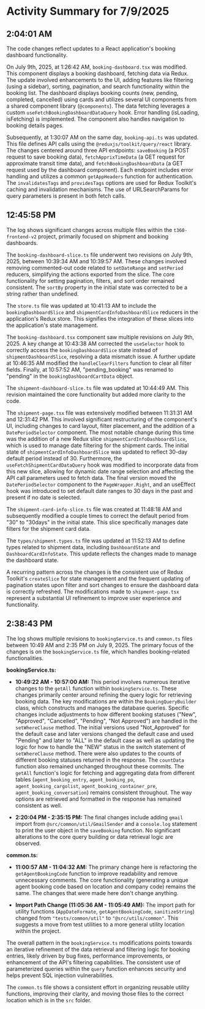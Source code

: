# Activity Summary for 7/9/2025

## 2:04:01 AM
The code changes reflect updates to a React application's booking dashboard functionality.

On July 9th, 2025, at 1:26:42 AM, `booking-dashboard.tsx` was modified. This component displays a booking dashboard, fetching data via Redux.  The update involved enhancements to the UI, adding features like filtering (using a sidebar), sorting, pagination, and search functionality within the booking list.  The dashboard displays booking counts (new, pending, completed, cancelled) using cards and utilizes several UI components from a shared component library (`@components`).  The data fetching leverages a custom `useFetchBookingDashboardDataQuery` hook.  Error handling (isLoading, isFetching) is implemented.  The component also handles navigation to booking details pages.

Subsequently, at 1:30:07 AM on the same day, `booking-api.ts` was updated. This file defines API calls using the `@reduxjs/toolkit/query/react` library.  The changes centered around three API endpoints: `saveBooking` (a POST request to save booking data), `fetchApprixTimeData` (a GET request for approximate transit time data), and `fetchBookingDashboardData` (a GET request used by the dashboard component).  Each endpoint includes error handling and utilizes a common `getAppHeaders` function for authentication.  The `invalidatesTags` and `providesTags` options are used for Redux Toolkit's caching and invalidation mechanisms.  The use of URLSearchParams for query parameters is present in both fetch calls.


## 12:45:58 PM
The log shows significant changes across multiple files within the `t360-frontend-v2` project, primarily focused on shipment and booking dashboards.

The `booking-dashboard-slice.ts` file underwent two revisions on July 9th, 2025, between 10:39:34 AM and 10:39:57 AM.  These changes involved removing commented-out code related to `setDateRange` and `setPeriod` reducers, simplifying the actions exported from the slice.  The core functionality for setting pagination, filters, and sort order remained consistent.  The `sortBy` property in the initial state was corrected to be a string rather than undefined.

The `store.ts` file was updated at 10:41:13 AM to include the `bookingDashboardSlice` and `shipmentCardInfoDashboardSlice` reducers in the application's Redux store.  This signifies the integration of these slices into the application's state management.

The `booking-dashboard.tsx` component saw multiple revisions on July 9th, 2025.  A key change at 10:43:38 AM corrected the `useSelector` hook to correctly access the `bookingDashboardSlice` state instead of `shipmentDashboardSlice`, resolving a data mismatch issue. A further update at 10:46:35 AM modified the `handleClearFilters` function to clear all filter fields. Finally, at 10:57:52 AM, "pending_booking" was renamed to "pending" in the `bookingDashboardCartData` object.

The `shipment-dashboard-slice.ts` file was updated at 10:44:49 AM. This revision maintained the core functionality but added more clarity to the code.

The `shipment-page.tsx` file was extensively modified between 11:31:31 AM and 12:31:42 PM. This involved significant restructuring of the component's UI, including changes to card layout, filter placement, and the addition of a `DatePeriodSelector` component. The most notable change during this time was the addition of a new Redux slice `shipmentCardInfoDashboardSlice`, which is used to manage date filtering for the shipment cards.  The initial state of `shipmentCardInfoDashboardSlice` was updated to reflect 30-day default period instead of 30.  Furthermore, the `useFetchShipmentCardDataQuery` hook was modified to incorporate data from this new slice, allowing for dynamic date range selection and affecting the API call parameters used to fetch data.  The final version moved the `DatePeriodSelector` component to the `PageWrapper.Right`, and an useEffect hook was introduced to set default date ranges to 30 days in the past and present if no date is selected.

The `shipment-card-info-slice.ts` file was created at 11:48:18 AM and subsequently modified a couple times to correct the default period from "30" to "30days" in the initial state.  This slice specifically manages date filters for the shipment card data.

The `types/shipment.types.ts` file was updated at 11:52:13 AM to define types related to shipment data, including `DashboardState` and `DashboardCardInfoState`.  This update reflects the changes made to manage the dashboard state.

A recurring pattern across the changes is the consistent use of Redux Toolkit's `createSlice` for state management and the frequent updating of pagination states upon filter and sort changes to ensure the dashboard data is correctly refreshed.  The modifications made to `shipment-page.tsx` represent a substantial UI refinement to improve user experience and functionality.


## 2:38:43 PM
The log shows multiple revisions to `bookingService.ts` and `common.ts` files between 10:49 AM and 2:35 PM on July 9, 2025.  The primary focus of the changes is on the `bookingService.ts` file, which handles booking-related functionalities.

**bookingService.ts:**

* **10:49:22 AM - 10:57:00 AM:** This period involves numerous iterative changes to the `getAll` function within `bookingService.ts`. These changes primarily center around refining the query logic for retrieving booking data. The key modifications are within the `BookingQueryBuilder` class, which constructs and manages the database queries.  Specific changes include adjustments to how different booking statuses ("New", "Approved", "Cancelled", "Pending", "Not Approved") are handled in the `setWhereClause` method.  The initial versions used "Not_Approved" for the default case and later versions changed the default case and used  "Pending" and later to "ALL" in the default case as well as updating the logic for how to handle the "NEW" status in the switch statement of `setWhereClause` method. There were also updates to the counts of different booking statuses returned in the response.  The `countData` function also remained unchanged throughout these commits. The `getAll` function's logic for fetching and aggregating data from different tables (`agent_booking_entry`, `agent_booking_po`, `agent_booking_cargolist`, `agent_booking_container_pre`, `agent_booking_conversation`) remains consistent throughout. The way options are retrieved and formatted in the response has remained consistent as well.

* **2:20:04 PM - 2:35:15 PM:**  The final changes include adding `gmail` import from `@src/common/util/GmailSender` and a `console.log` statement to print the user object in the `saveBooking` function. No significant alterations to the core query building or data retrieval logic are observed.

**common.ts:**

* **11:00:57 AM - 11:04:32 AM:** The primary change here is refactoring the `getAgentBookingCode` function to improve readability and remove unnecessary comments. The core functionality (generating a unique agent booking code based on location and company code) remains the same.  The changes that were made here don't change anything.

* **Import Path Change (11:05:36 AM - 11:05:49 AM):** The import path for utility functions (`AppDateFormate`, `getAgentBookingCode`, `sanitizeString`) changed from `"tests/common/util"` to `"@src/utils/common"`. This suggests a move from test utilities to a more general utility location within the project.

The overall pattern in the `bookingService.ts` modifications points towards an iterative refinement of the data retrieval and filtering logic for booking entries, likely driven by bug fixes, performance improvements, or enhancement of the API's filtering capabilities.  The consistent use of parameterized queries within the `query` function enhances security and helps prevent SQL injection vulnerabilities.

The `common.ts` file shows a consistent effort in organizing reusable utility functions, improving their clarity, and moving those files to the correct location which is in the `src` folder.
